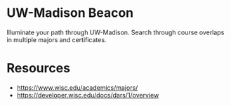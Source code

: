 # UW-Madison Beacon
Illuminate your path through UW-Madison. Search through course overlaps in multiple majors and certificates.

# Resources
- https://www.wisc.edu/academics/majors/
- https://developer.wisc.edu/docs/dars/1/overview